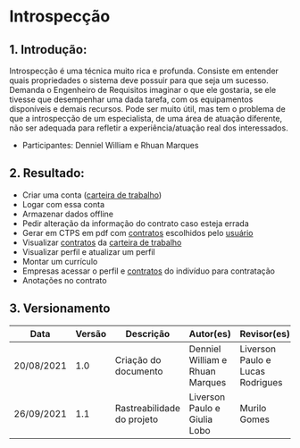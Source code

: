 # Introspecção

## 1. Introdução:

Introspecção é uma técnica muito rica e profunda. Consiste em entender quais propriedades o sistema deve possuir para que seja um sucesso. Demanda o Engenheiro de Requisitos imaginar o que ele gostaria, se ele tivesse que desempenhar uma dada tarefa, com os equipamentos disponíveis e demais recursos. Pode ser muito útil, mas tem o problema de que a introspecção de um especialista, de uma área de atuação diferente, não ser adequada para refletir a experiência/atuação real dos interessados. 

* Participantes: Denniel William e Rhuan Marques

## 2. Resultado:

- Criar uma conta (<a href="../../modelagem/lexicos#carteiraDeTrabalho">carteira de trabalho</a>)
- Logar com essa conta
- Armazenar dados offline
- Pedir alteração da informação do contrato caso esteja errada
- Gerar em CTPS em pdf com <a href="../lexicos#contratos">contratos</a> escolhidos pelo <a href="../../modelagem/lexicos#usuario">usuário</a>
- Visualizar <a href="../lexicos#contratos">contratos</a> da <a href="../../modelagem/lexicos#carteiraDeTrabalho">carteira de trabalho</a>
- Visualizar perfil e atualizar um perfil
- Montar um currículo
- Empresas acessar o perfil e <a href="../lexicos#contratos">contratos</a> do indivíduo para contratação
- Anotações no contrato

## 3. Versionamento

| Data | Versão | Descrição | Autor(es)| Revisor(es)|
|--------|----------|-----|----------|------------|
| 20/08/2021 | 1.0 | Criação do documento | Denniel William e Rhuan Marques | Liverson Paulo e Lucas Rodrigues |
| 26/09/2021 | 1.1 | Rastreabilidade do projeto  | Liverson Paulo e Giulia Lobo | Murilo Gomes |